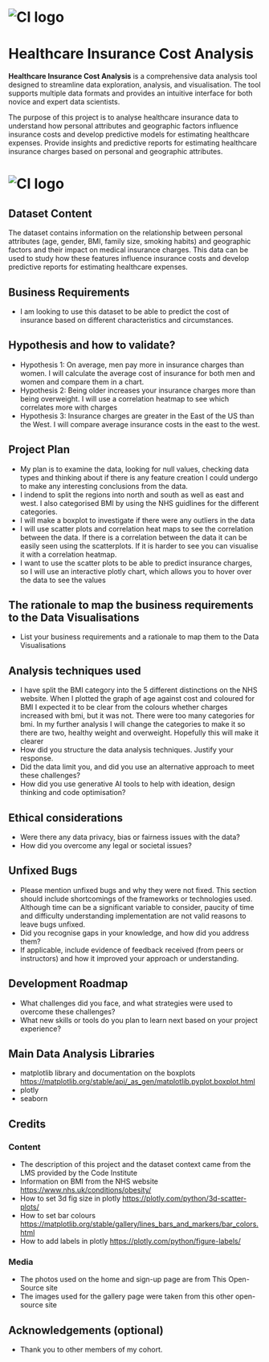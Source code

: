 # ![CI logo](https://codeinstitute.s3.amazonaws.com/fullstack/ci_logo_small.png)

# Healthcare Insurance Cost Analysis

**Healthcare Insurance Cost Analysis** is a comprehensive data analysis tool designed to streamline data exploration, analysis, and visualisation. The tool supports multiple data formats and provides an intuitive interface for both novice and expert data scientists.

The purpose of this project is to analyse healthcare insurance data to understand how personal attributes and geographic factors influence insurance costs and develop predictive models for estimating healthcare expenses. Provide insights and predictive reports for estimating healthcare insurance charges based on personal and geographic attributes.

# ![CI logo](https://codeinstitute.s3.amazonaws.com/fullstack/ci_logo_small.png)

## Dataset Content

The dataset contains information on the relationship between personal attributes (age, gender, BMI, family size, smoking habits) and geographic factors and their impact on medical insurance charges. This data can be used to study how these features influence insurance costs and develop predictive reports for estimating healthcare expenses.

## Business Requirements

-   I am looking to use this dataset to be able to predict the cost of insurance based on different characteristics and circumstances.

## Hypothesis and how to validate?

-   Hypothesis 1: On average, men pay more in insurance charges than women. I will calculate the average cost of insurance for both men and women and compare them in a chart.
-   Hypothesis 2: Being older increases your insurance charges more than being overweight. I will use a correlation heatmap to see which correlates more with charges
-   Hypothesis 3: Insurance charges are greater in the East of the US than the West. I will compare average insurance costs in the east to the west.

## Project Plan

-   My plan is to examine the data, looking for null values, checking data types and thinking about if there is any feature creation I could undergo to make any interesting conclusions from the data.
-   I indend to split the regions into north and south as well as east and west. I also categorised BMI by using the NHS guidlines for the different categories.
-   I will make a boxplot to investigate if there were any outliers in the data
-   I will use scatter plots and correlation heat maps to see the correlation between the data. If there is a correlation between the data it can be easily seen using the scatterplots. If it is harder to see you can visualise it with a correlation heatmap.
-   I want to use the scatter plots to be able to predict insurance charges, so I will use an interactive plotly chart, which allows you to hover over the data to see the values

## The rationale to map the business requirements to the Data Visualisations

-   List your business requirements and a rationale to map them to the Data Visualisations

## Analysis techniques used

-   I have split the BMI category into the 5 different distinctions on the NHS website. When I plotted the graph of age against cost and coloured for BMI I expected it to be clear from the colours whether charges increased with bmi, but it was not. There were too many categories for bmi. In my further analysis I will change the categories to make it so there are two, healthy weight and overweight. Hopefully this will make it clearer
-   How did you structure the data analysis techniques. Justify your response.
-   Did the data limit you, and did you use an alternative approach to meet these challenges?
-   How did you use generative AI tools to help with ideation, design thinking and code optimisation?

## Ethical considerations

-   Were there any data privacy, bias or fairness issues with the data?
-   How did you overcome any legal or societal issues?

## Unfixed Bugs

-   Please mention unfixed bugs and why they were not fixed. This section should include shortcomings of the frameworks or technologies used. Although time can be a significant variable to consider, paucity of time and difficulty understanding implementation are not valid reasons to leave bugs unfixed.
-   Did you recognise gaps in your knowledge, and how did you address them?
-   If applicable, include evidence of feedback received (from peers or instructors) and how it improved your approach or understanding.

## Development Roadmap

-   What challenges did you face, and what strategies were used to overcome these challenges?
-   What new skills or tools do you plan to learn next based on your project experience?

## Main Data Analysis Libraries

-   matplotlib library and documentation on the boxplots https://matplotlib.org/stable/api/_as_gen/matplotlib.pyplot.boxplot.html
-   plotly
-   seaborn

## Credits

### Content

-   The description of this project and the dataset context came from the LMS provided by the Code Institute
-   Information on BMI from the NHS website https://www.nhs.uk/conditions/obesity/
-   How to set 3d fig size in plotly https://plotly.com/python/3d-scatter-plots/
-   How to set bar colours https://matplotlib.org/stable/gallery/lines_bars_and_markers/bar_colors.html
-   How to add labels in plotly https://plotly.com/python/figure-labels/

### Media

-   The photos used on the home and sign-up page are from This Open-Source site
-   The images used for the gallery page were taken from this other open-source site

## Acknowledgements (optional)

-   Thank you to other members of my cohort.
